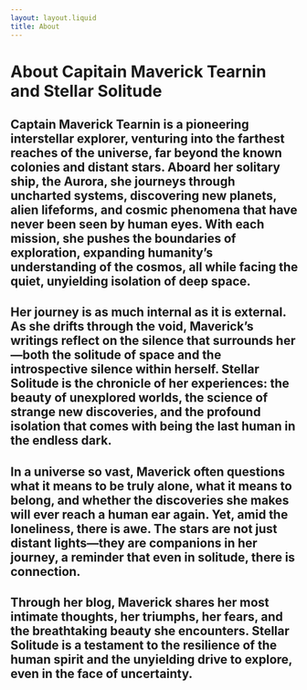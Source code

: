 ```yaml
---
layout: layout.liquid
title: About
---
```


# About Capitain Maverick Tearnin and **Stellar Solitude**
## Captain Maverick Tearnin is a pioneering interstellar explorer, venturing into the farthest reaches of the universe, far beyond the known colonies and distant stars. Aboard her solitary ship, the Aurora, she journeys through uncharted systems, discovering new planets, alien lifeforms, and cosmic phenomena that have never been seen by human eyes. With each mission, she pushes the boundaries of exploration, expanding humanity’s understanding of the cosmos, all while facing the quiet, unyielding isolation of deep space.
## Her journey is as much internal as it is external. As she drifts through the void, Maverick’s writings reflect on the silence that surrounds her—both the solitude of space and the introspective silence within herself. Stellar Solitude is the chronicle of her experiences: the beauty of unexplored worlds, the science of strange new discoveries, and the profound isolation that comes with being the last human in the endless dark.
## In a universe so vast, Maverick often questions what it means to be truly alone, what it means to belong, and whether the discoveries she makes will ever reach a human ear again. Yet, amid the loneliness, there is awe. The stars are not just distant lights—they are companions in her journey, a reminder that even in solitude, there is connection.
## Through her blog, Maverick shares her most intimate thoughts, her triumphs, her fears, and the breathtaking beauty she encounters. Stellar Solitude is a testament to the resilience of the human spirit and the unyielding drive to explore, even in the face of uncertainty.

